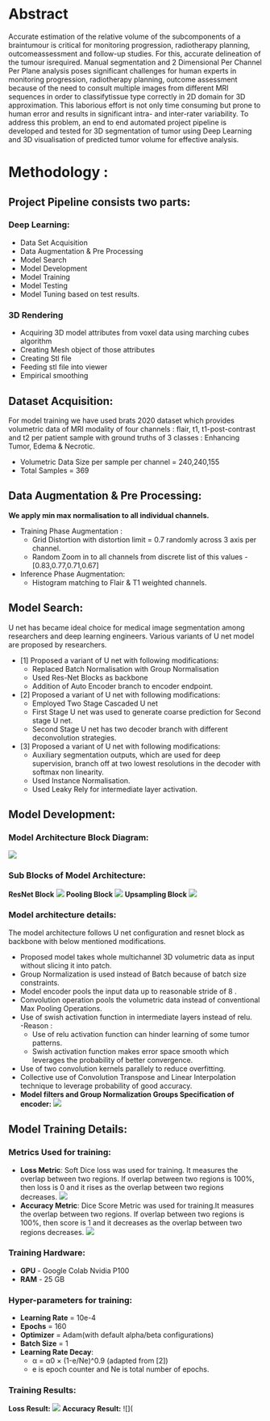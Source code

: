 # Abstract
Accurate estimation of the relative volume of the subcomponents of a braintumour is critical for monitoring progression, radiotherapy planning, outcomeassessment and follow-up studies. For this, accurate delineation of the tumour isrequired. Manual segmentation and 2 Dimensional Per Channel Per Plane analysis poses significant challenges for human experts in monitoring progression, radiotherapy planning, outcome
assessment because of the need to consult multiple images from different MRI sequences in order to classifytissue type correctly in 2D domain for 3D approximation. This laborious effort is not only time consuming but prone
to human error and results in significant intra- and inter-rater variability. To address this problem, an end to end automated project pipeline is developed and tested for 3D segmentation of tumor using Deep Learning and 3D visualisation of predicted tumor volume for effective analysis.
# Methodology :
## Project Pipeline consists two parts:
### Deep Learning:
- Data Set Acquisition
- Data Augmentation & Pre Processing
- Model Search
- Model Development
- Model Training
- Model Testing
- Model Tuning based on test results.
### 3D Rendering
- Acquiring 3D model attributes from voxel data using marching cubes algorithm
- Creating Mesh object of those attributes
- Creating Stl file
- Feeding stl file into viewer
- Empirical smoothing

## Dataset Acquisition:
For model training we have used brats 2020 dataset which provides volumetric data of MRI modality of four channels : flair, t1, t1-post-contrast and t2 per patient sample with ground truths of 3 classes : Enhancing Tumor, Edema & Necrotic.
- Volumetric Data Size per sample per channel  = 240,240,155
- Total Samples = 369
## Data Augmentation & Pre Processing:
**We apply min max normalisation to all individual channels.**
- Training Phase Augmentation :
  - Grid Distortion with distortion limit = 0.7 randomly across 3 axis per channel.
  - Random Zoom in to all channels from discrete list of this values  -  [0.83,0.77,0.71,0.67]  
- Inference Phase Augmentation:
  - Histogram matching to Flair & T1 weighted channels.
## Model Search:
U net has became ideal choice for medical image segmentation among researchers and deep learning engineers.
Various variants of U net model are proposed by researchers.
- [1] Proposed a variant of U net with following modifications:
  - Replaced Batch Normalisation with Group Normalisation
  - Used Res-Net Blocks as backbone
  - Addition of Auto Encoder branch to encoder endpoint.
- [2] Proposed a variant of U net with following modifications:
  - Employed Two Stage Cascaded U net 
  - First Stage U net was used to generate coarse prediction for Second stage U net.
  - Second Stage U net has two decoder branch with different deconvolution strategies.
- [3] Proposed a variant of U net with following modifications:
  - Auxiliary segmentation outputs, which are used for deep supervision, branch off at two lowest resolutions in the decoder with softmax non linearity. 
  - Used Instance Normalisation.
  - Used Leaky Rely for intermediate layer activation.
## Model Development:
### Model Architecture Block Diagram:
![](20210412_163115.png)
### Sub Blocks of Model Architecture:
**ResNet Block**
![](20210412_170933.png)
**Pooling Block**
![](IMG_20210412_174910.jpg)
**Upsampling Block**
![](IMG_20210412_173813.jpg)

### Model architecture details:
The model architecture follows U net configuration and resnet block as backbone with below mentioned modifications.
- Proposed model takes whole multichannel 3D volumetric data as input without slicing it into patch.
- Group Normalization is used instead of Batch because of batch size constraints.
- Model encoder pools the input data up to reasonable stride of 8 . 
- Convolution operation pools the volumetric data instead of conventional Max Pooling Operations.
- Use of swish activation function in intermediate layers instead of relu.  
  -Reason : 
    - Use of relu activation function can hinder learning of some tumor patterns. 
    - Swish activation function makes error space smooth which leverages the probability of better convergence.
- Use of two convolution kernels parallely to reduce overfitting.
- Collective use of Convolution Transpose and Linear Interpolation technique to leverage probability of good accuracy.
- **Model filters and Group Normalization Groups Specification of encoder:**
![](IMG_20210412_175806.jpg)

## Model Training Details:
### Metrics Used for training:
- **Loss Metric**: Soft Dice loss was used for training. It measures the overlap between two regions. If overlap between two regions is 100%, then loss is 0 and it rises as the overlap between two regions decreases.
![](IMG_20210408_113909.jpg)
- **Accuracy Metric**: Dice Score Metric was used for training.It measures the overlap between two regions. If overlap between two regions is 100%, then score is 1 and it decreases as the overlap between two regions decreases.
![](1_EF3VCtk-VbTIKhriaQF0YQ.png)
### Training Hardware:
- **GPU** - Google Colab Nvidia P100 
- **RAM** - 25 GB
### Hyper-parameters for training:
- **Learning Rate** = 10e-4
- **Epochs** = 160
- **Optimizer** = Adam(with default alpha/beta configurations)
- **Batch Size** = 1
- **Learning Rate Decay**: 
  - α = α0 × (1-e/Ne)^0.9 (adapted from [2])
  - e is epoch counter and Ne is total number of epochs.
### Training Results: 
**Loss Result:**
![](IMG_20210413_100243.jpg)
**Accuracy Result:**
![](







